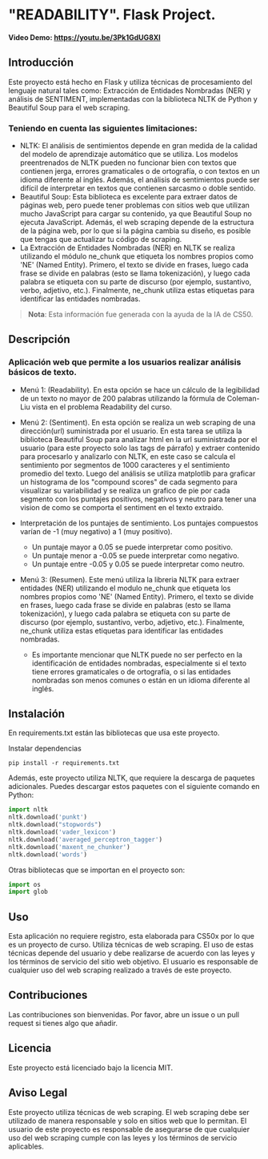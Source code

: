 # "READABILITY". Flask Project.

#### Video Demo:  <https://youtu.be/3Pk1GdUG8XI>

## Introducción

Este proyecto está hecho en Flask y utiliza técnicas de procesamiento del lenguaje natural tales como: Extracción de Entidades Nombradas (NER) y análisis de SENTIMENT, implementadas con la biblioteca NLTK de Python y Beautiful Soup para el web scraping.
 ### Teniendo en cuenta las siguientes limitaciones:
+ NLTK: El análisis de sentimientos depende en gran medida de la calidad del modelo de aprendizaje automático que se utiliza. Los modelos preentrenados de NLTK pueden no funcionar bien con textos que contienen jerga, errores gramaticales o de ortografía, o con textos en un idioma diferente al inglés. Además, el análisis de sentimientos puede ser difícil de interpretar en textos que contienen sarcasmo o doble sentido.
+ Beautiful Soup: Esta biblioteca es excelente para extraer datos de páginas web, pero puede tener problemas con sitios web que utilizan mucho JavaScript para cargar su contenido, ya que Beautiful Soup no ejecuta JavaScript. Además, el web scraping depende de la estructura de la página web, por lo que si la página cambia su diseño, es posible que tengas que actualizar tu código de scraping.
+ La Extracción de Entidades Nombradas (NER) en NLTK se realiza utilizando el módulo ne_chunk que etiqueta los nombres propios como 'NE' (Named Entity). Primero, el texto se divide en frases, luego cada frase se divide en palabras (esto se llama tokenización), y luego cada palabra se etiqueta con su parte de discurso (por ejemplo, sustantivo, verbo, adjetivo, etc.). Finalmente, ne_chunk utiliza estas etiquetas para identificar las entidades nombradas.

> **Nota**: Esta información fue generada con la ayuda de la IA de CS50.

## Descripción

### Aplicación web que permite a los usuarios realizar análisis básicos de texto.
+ Menú 1: (Readability). En esta opción se hace un cálculo de la legibilidad de un texto no mayor de 200 palabras utilizando la fórmula de Coleman-Liu vista en el problema Readability del curso.
+ Menú 2: (Sentiment). En esta opción se realiza un web scraping de una dirección(url) suministrada por el usuario. En esta tarea se utiliza la biblioteca Beautiful Soup para analizar html en la url suministrada por el usuario (para este proyecto solo las tags de párrafo) y extraer contenido para procesarlo y analizarlo con NLTK, en este caso se  calcula el sentimiento por segmentos de 1000 caracteres y el sentimiento promedio del texto. Luego del análisis se utiliza matplotlib para graficar un histograma de los "compound scores" de cada segmento para visualizar su variabilidad y se realiza un grafico de pie por cada segmento con los puntajes positivos, negativos y neutro para tener una vision de como se comporta el sentiment en el texto extraido.
 + Interpretación de los puntajes de sentimiento. Los puntajes compuestos varían de -1 (muy negativo) a 1 (muy positivo).
   + Un puntaje mayor a 0.05 se puede interpretar como positivo.
   + Un puntaje menor a -0.05 se puede interpretar como negativo.
   + Un puntaje entre -0.05 y 0.05 se puede interpretar como neutro.
+ Menú 3: (Resumen). Este menú utiliza la libreria NLTK para extraer entidades (NER) utilizando el modulo ne_chunk que etiqueta los nombres propios como 'NE' (Named Entity). Primero, el texto se divide en frases, luego cada frase se divide en palabras (esto se llama tokenización), y luego cada palabra se etiqueta con su parte de discurso (por ejemplo, sustantivo, verbo, adjetivo, etc.). Finalmente, ne_chunk utiliza estas etiquetas para identificar las entidades nombradas.

  + Es importante mencionar que NLTK puede no ser perfecto en la identificación de entidades nombradas, especialmente si el texto tiene errores gramaticales o de ortografía, o si las entidades nombradas son menos comunes o están en un idioma diferente al inglés.

## Instalación

En requirements.txt están las bibliotecas que usa este proyecto.

Instalar dependencias
```
pip install -r requirements.txt

```

Además, este proyecto utiliza NLTK, que requiere la descarga de paquetes adicionales. Puedes descargar estos paquetes con el siguiente comando en Python:

```python
import nltk
nltk.download('punkt')
nltk.download("stopwords")
nltk.download('vader_lexicon')
nltk.download('averaged_perceptron_tagger')
nltk.download('maxent_ne_chunker')
nltk.download('words')
```
Otras bibliotecas que se importan en el proyecto son:

```python
import os
import glob 
```

## Uso
Esta aplicación no requiere registro, esta elaborada para CS50x por lo que es un proyecto de curso. Utiliza técnicas de web scraping. El uso de estas técnicas depende del usuario y debe realizarse de acuerdo con las leyes y los términos de servicio del sitio web objetivo. El usuario es responsable de cualquier uso del web scraping realizado a través de este proyecto.


## Contribuciones
Las contribuciones son bienvenidas. Por favor, abre un issue o un pull request si tienes algo que añadir.


## Licencia
Este proyecto está licenciado bajo la licencia MIT.

## Aviso Legal
Este proyecto utiliza técnicas de web scraping. El web scraping debe ser utilizado de manera responsable y solo en sitios web que lo permitan. El usuario de este proyecto es responsable de asegurarse de que cualquier uso del web scraping cumple con las leyes y los términos de servicio aplicables.
